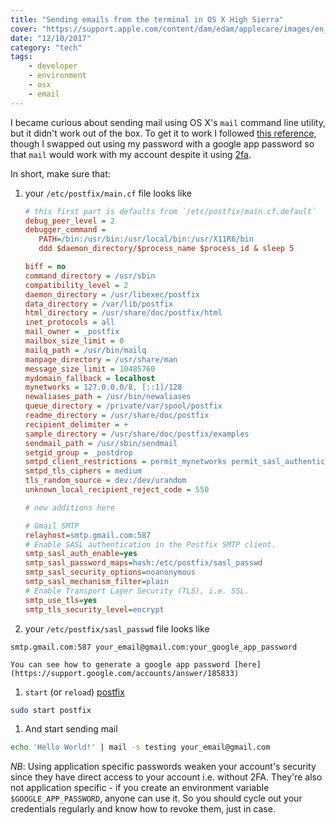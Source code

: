 ```yaml
---
title: "Sending emails from the terminal in OS X High Sierra"
cover: "https://support.apple.com/content/dam/edam/applecare/images/en_US/macos/highsierra/macos-high-sierra-banner-hero.image.large_2x.jpg"
date: "12/10/2017"
category: "tech"
tags:
    - developer
    - environment
    - osx
    - email
---
```


I became curious about sending mail using OS X's `mail` command line utility, but it didn't work out of the box. To get it to work I followed [this reference][reference], though I swapped out using my password with a google app password so that `mail` would work with my account despite it using [2fa](https://www.turnon2fa.com/).

In short, make sure that:

1. your `/etc/postfix/main.cf` file looks like
    ```ini
    # this first part is defaults from `/etc/postfix/main.cf.default`
    debug_peer_level = 2
    debugger_command =
       PATH=/bin:/usr/bin:/usr/local/bin:/usr/X11R6/bin
       ddd $daemon_directory/$process_name $process_id & sleep 5

    biff = no
    command_directory = /usr/sbin
    compatibility_level = 2
    daemon_directory = /usr/libexec/postfix
    data_directory = /var/lib/postfix
    html_directory = /usr/share/doc/postfix/html
    inet_protocols = all
    mail_owner = _postfix
    mailbox_size_limit = 0
    mailq_path = /usr/bin/mailq
    manpage_directory = /usr/share/man
    message_size_limit = 10485760
    mydomain_fallback = localhost
    mynetworks = 127.0.0.0/8, [::1]/128
    newaliases_path = /usr/bin/newaliases
    queue_directory = /private/var/spool/postfix
    readme_directory = /usr/share/doc/postfix
    recipient_delimiter = +
    sample_directory = /usr/share/doc/postfix/examples
    sendmail_path = /usr/sbin/sendmail
    setgid_group = _postdrop
    smtpd_client_restrictions = permit_mynetworks permit_sasl_authenticated permit
    smtpd_tls_ciphers = medium
    tls_random_source = dev:/dev/urandom
    unknown_local_recipient_reject_code = 550

    # new additions here

    # Gmail SMTP
    relayhost=smtp.gmail.com:587
    # Enable SASL authentication in the Postfix SMTP client.
    smtp_sasl_auth_enable=yes
    smtp_sasl_password_maps=hash:/etc/postfix/sasl_passwd
    smtp_sasl_security_options=noanonymous
    smtp_sasl_mechanism_filter=plain
    # Enable Transport Layer Security (TLS), i.e. SSL.
    smtp_use_tls=yes
    smtp_tls_security_level=encrypt
    ```

1. your `/etc/postfix/sasl_passwd` file looks like
  ```
  smtp.gmail.com:587 your_email@gmail.com:your_google_app_password
  ```

    You can see how to generate a google app password [here](https://support.google.com/accounts/answer/185833)

1. `start` (or `reload`) [postfix](http://www.postfix.org/)
  ```sh
  sudo start postfix
  ```

1. And start sending mail
  ```sh
  echo 'Hello World!' | mail -s testing your_email@gmail.com
  ```

*NB*: Using application specific passwords weaken your account's security since they have direct access to your account i.e. without 2FA. They're also not application specific - if you create an environment variable `$GOOGLE_APP_PASSWORD`, anyone can use it. So you should cycle out your credentials regularly and know how to revoke them, just in case.


[reference]: http://www.developerfiles.com/how-to-send-emails-from-localhost-mac-os-x-el-capitan/
